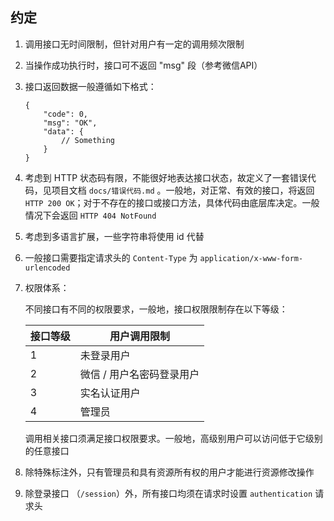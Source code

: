 ## 约定

1. 调用接口无时间限制，但针对用户有一定的调用频次限制

2. 当操作成功执行时，接口可不返回 "msg" 段（参考微信API）

3. 接口返回数据一般遵循如下格式：

   ``` json5
   {
       "code": 0,
       "msg": "OK",
       "data": {
           // Something
       }
   }
   ```

4. 考虑到 HTTP 状态码有限，不能很好地表达接口状态，故定义了一套错误代码，见项目文档 `docs/错误代码.md` 。一般地，对正常、有效的接口，将返回 `HTTP 200 OK`；对于不存在的接口或接口方法，具体代码由底层库决定。一般情况下会返回 `HTTP 404 NotFound` 

5. 考虑到多语言扩展，一些字符串将使用 id 代替

6. 一般接口需要指定请求头的 `Content-Type` 为 `application/x-www-form-urlencoded` 

7. 权限体系：

   不同接口有不同的权限要求，一般地，接口权限限制存在以下等级：

   | 接口等级 | 用户调用限制              |
   | -------- | ------------------------- |
   | 1        | 未登录用户                |
   | 2        | 微信 / 用户名密码登录用户 |
   | 3        | 实名认证用户              |
   | 4        | 管理员                    |

   调用相关接口须满足接口权限要求。一般地，高级别用户可以访问低于它级别的任意接口

8. 除特殊标注外，只有管理员和具有资源所有权的用户才能进行资源修改操作

9. 除登录接口 （`/session`）外，所有接口均须在请求时设置 `authentication` 请求头